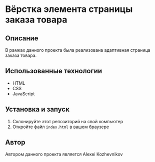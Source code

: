 
# Вёрстка элемента страницы заказа товара

## Описание
В рамках данного проекта была реализована адаптивная страница заказа товара.

## Использованные технологии
- HTML
- CSS
- JavaScript

## Установка и запуск
1. Склонируйте этот репозиторий на свой компьютер
2. Откройте файл `index.html` в вашем браузере

## Автор
Автором данного проекта является Alexei Kozhevnikov


